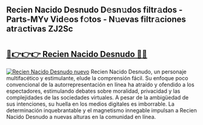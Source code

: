 ## Recien Nacido Desnudo D𝚎sn𝚞dos filtr𝚊dos - Parts-MYv Vid𝚎os f𝚘tos - N𝚞evas filtr𝚊ciones atr𝚊ctivas ZJ2Sc

# <h2><a href="http://mbav8u3.tromn.icu/?c=Recien+Nacido+Desnudo">🔗👉👉👉 Recien Nacido Desnudo 🔗🔗</a></h2>

[![Recien Nacido Desnudo nuevo](https://i.imgur.com/pEAQMta.gif)](http://mbav8u3.tromn.icu/?c=Recien+Nacido+Desnudo)
Recien Nacido Desnudo, un personaje multifacético y estimulante, elude la comprensión fácil. Su enfoque poco convencional de la autorrepresentación en línea ha atraído y ofendido a los espectadores, estimulando debates sobre moralidad, privacidad y las complejidades de las sociedades virtuales. A pesar de la ambigüedad de sus intenciones, su huella en los medios digitales es imborrable. La determinación inquebrantable y el magnetismo innegable impulsan a Recien Nacido Desnudo a nuevas alturas en la comunidad en línea.
